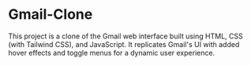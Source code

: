 # Gmail-Clone
This project is a clone of the Gmail web interface built using HTML, CSS (with Tailwind CSS), and JavaScript. It replicates Gmail's UI with added hover effects and toggle menus for a dynamic user experience.
